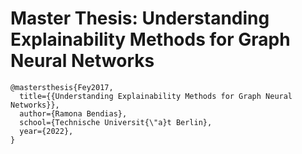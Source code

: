 # Master Thesis: Understanding Explainability Methods for Graph Neural Networks

```
@mastersthesis{Fey2017,
  title={{Understanding Explainability Methods for Graph Neural Networks}},
  author={Ramona Bendias},
  school={Technische Universit{\"a}t Berlin},
  year={2022},
}
